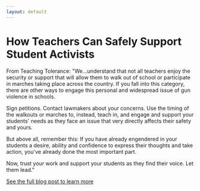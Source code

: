 ```yaml
---
layout: default
---
```


How Teachers Can Safely Support Student Activists
=================

From Teaching Tolerance: "We...understand that not all teachers enjoy the security or support that will allow them to walk out of school or participate in marches taking place across the country. If you fall into this category, there are other ways to engage this personal and widespread issue of gun violence in schools.

Sign petitions. Contact lawmakers about your concerns. Use the timing of the walkouts or marches to, instead, teach in, and engage and support your students' needs as they face an issue that very directly affects their safety and yours.

But above all, remember this: If you have already engendered in your students a desire, ability and confidence to express their thoughts and take action, you've already done the most important part.

Now, trust your work and support your students as they find their voice. Let them lead."

[See the full blog post to learn more](https://www.tolerance.org/magazine/walkouts-marches-and-the-desire-to-do-something-what-you-need-to-know-about-stoneman)
